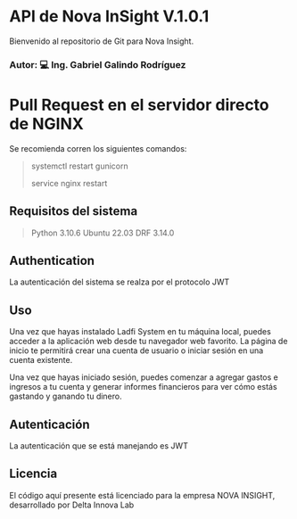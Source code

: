 # API de Nova InSight V.1.0.1

Bienvenido al repositorio de Git para Nova Insight. 

### Autor:  💻 Ing. Gabriel Galindo Rodríguez

# Pull Request en el servidor directo de NGINX

Se recomienda corren los siguientes comandos:

> 
> systemctl restart gunicorn
>
> service nginx restart
>



##  Requisitos del sistema

>
> Python 3.10.6
> Ubuntu 22.03
> DRF 3.14.0
>


## Authentication

La autenticación del sistema se realza por el protocolo JWT

## Uso

Una vez que hayas instalado Ladfi System en tu máquina local, puedes acceder a la aplicación web desde tu navegador web favorito. La página de inicio te permitirá crear una cuenta de usuario o iniciar sesión en una cuenta existente.

Una vez que hayas iniciado sesión, puedes comenzar a agregar gastos e ingresos a tu cuenta y generar informes financieros para ver cómo estás gastando y ganando tu dinero.

## Autenticación 

La autenticación que se está manejando es JWT

## Licencia

El código aquí presente está licenciado para la empresa NOVA INSIGHT, desarrollado por Delta Innova Lab